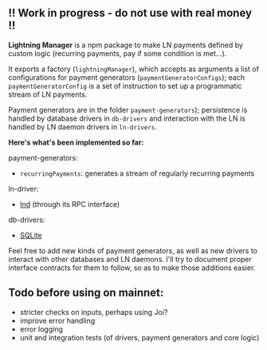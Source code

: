 ## !! Work in progress - do not use with real money !!

**Lightning Manager** is a npm package to make LN payments defined by custom logic (recurring payments, pay if some condition is met...).

It exports a factory (`lightningManager`), which accepts as arguments a list of configurations for payment generators (`paymentGeneratorConfigs`); each `paymentGeneratorConfig` is a set of instruction to set up a programmatic stream of LN payments.

Payment generators are in the folder `payment-generators`); persistence is handled by database drivers in `db-drivers` and interaction with the LN is handled by LN daemon drivers in `ln-drivers`.

**Here's what's been implemented so far:**

payment-generators:
- `recurringPayments`: generates a stream of regularly recurring payments

ln-driver:
- [lnd](https://github.com/lightningnetwork/lnd) (through its RPC interface)

db-drivers:
- [SQLite](https://www.sqlite.org/index.html)

Feel free to add new kinds of payment generators, as well as new drivers to interact with other databases and LN daemons. I'll try to document proper interface contracts for them to follow, so as to make those additions easier.

## Todo before using on mainnet:
- stricter checks on inputs, perhaps using Joi?
- improve error handling
- error logging
- unit and integration tests (of drivers, payment generators and core logic)